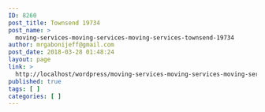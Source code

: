 ```yaml
---
ID: 8260
post_title: Townsend 19734
post_name: >
  moving-services-moving-services-moving-services-townsend-19734
author: mrgabonijeff@gmail.com
post_date: 2018-03-28 01:48:24
layout: page
link: >
  http://localhost/wordpress/moving-services-moving-services-moving-services-townsend-19734/
published: true
tags: [ ]
categories: [ ]
---
```


